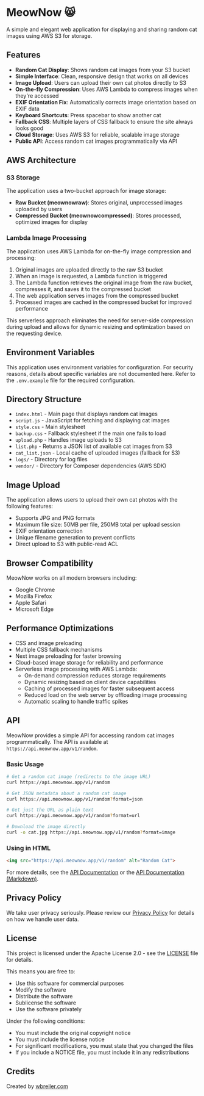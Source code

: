 # MeowNow 😸

A simple and elegant web application for displaying and sharing random cat images using AWS S3 for storage.

## Features

- **Random Cat Display**: Shows random cat images from your S3 bucket
- **Simple Interface**: Clean, responsive design that works on all devices
- **Image Upload**: Users can upload their own cat photos directly to S3
- **On-the-fly Compression**: Uses AWS Lambda to compress images when they're accessed
- **EXIF Orientation Fix**: Automatically corrects image orientation based on EXIF data
- **Keyboard Shortcuts**: Press spacebar to show another cat
- **Fallback CSS**: Multiple layers of CSS fallback to ensure the site always looks good
- **Cloud Storage**: Uses AWS S3 for reliable, scalable image storage
- **Public API**: Access random cat images programmatically via API

## AWS Architecture

### S3 Storage

The application uses a two-bucket approach for image storage:

- **Raw Bucket (meownowraw)**: Stores original, unprocessed images uploaded by users
- **Compressed Bucket (meownowcompressed)**: Stores processed, optimized images for display

### Lambda Image Processing

The application uses AWS Lambda for on-the-fly image compression and processing:

1. Original images are uploaded directly to the raw S3 bucket
2. When an image is requested, a Lambda function is triggered
3. The Lambda function retrieves the original image from the raw bucket, compresses it, and saves it to the compressed bucket
4. The web application serves images from the compressed bucket
5. Processed images are cached in the compressed bucket for improved performance

This serverless approach eliminates the need for server-side compression during upload and allows for dynamic resizing and optimization based on the requesting device.

## Environment Variables

This application uses environment variables for configuration. For security reasons, details about specific variables are not documented here. Refer to the `.env.example` file for the required configuration.

## Directory Structure

- `index.html` - Main page that displays random cat images
- `script.js` - JavaScript for fetching and displaying cat images
- `style.css` - Main stylesheet
- `backup.css` - Fallback stylesheet if the main one fails to load
- `upload.php` - Handles image uploads to S3
- `list.php` - Returns a JSON list of available cat images from S3
- `cat_list.json` - Local cache of uploaded images (fallback for S3)
- `logs/` - Directory for log files
- `vendor/` - Directory for Composer dependencies (AWS SDK)

## Image Upload

The application allows users to upload their own cat photos with the following features:

- Supports JPG and PNG formats
- Maximum file size: 50MB per file, 250MB total per upload session
- EXIF orientation correction
- Unique filename generation to prevent conflicts
- Direct upload to S3 with public-read ACL

## Browser Compatibility

MeowNow works on all modern browsers including:

- Google Chrome
- Mozilla Firefox
- Apple Safari
- Microsoft Edge

## Performance Optimizations

- CSS and image preloading
- Multiple CSS fallback mechanisms
- Next image preloading for faster browsing
- Cloud-based image storage for reliability and performance
- Serverless image processing with AWS Lambda:
  - On-demand compression reduces storage requirements
  - Dynamic resizing based on client device capabilities
  - Caching of processed images for faster subsequent access
  - Reduced load on the web server by offloading image processing
  - Automatic scaling to handle traffic spikes

## API

MeowNow provides a simple API for accessing random cat images programmatically. The API is available at `https://api.meownow.app/v1/random`.

### Basic Usage

```bash
# Get a random cat image (redirects to the image URL)
curl https://api.meownow.app/v1/random

# Get JSON metadata about a random cat image
curl https://api.meownow.app/v1/random?format=json

# Get just the URL as plain text
curl https://api.meownow.app/v1/random?format=url

# Download the image directly
curl -o cat.jpg https://api.meownow.app/v1/random?format=image
```

### Using in HTML

```html
<img src="https://api.meownow.app/v1/random" alt="Random Cat">
```

For more details, see the [API Documentation](api-docs.html) or the [API Documentation (Markdown)](api-docs.md).

## Privacy Policy

We take user privacy seriously. Please review our [Privacy Policy](privacypolicy.md) for details on how we handle user data.

## License

This project is licensed under the Apache License 2.0 - see the [LICENSE](LICENSE) file for details.

This means you are free to:

- Use this software for commercial purposes
- Modify the software
- Distribute the software
- Sublicense the software
- Use the software privately

Under the following conditions:

- You must include the original copyright notice
- You must include the license notice
- For significant modifications, you must state that you changed the files
- If you include a NOTICE file, you must include it in any redistributions

## Credits

Created by [wbreiler.com](https://wbreiler.com)
